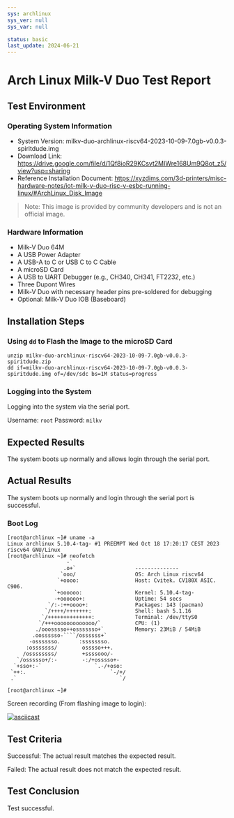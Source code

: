 ```yaml
---
sys: archlinux
sys_ver: null
sys_var: null

status: basic
last_update: 2024-06-21
---
```


# Arch Linux Milk-V Duo Test Report

## Test Environment

### Operating System Information

- System Version: milkv-duo-archlinux-riscv64-2023-10-09-7.0gb-v0.0.3-spiritdude.img
- Download Link: https://drive.google.com/file/d/1Qf8ioR29KCsvt2MIWre168Um9Q8ot_z5/view?usp=sharing
- Reference Installation Document: https://xyzdims.com/3d-printers/misc-hardware-notes/iot-milk-v-duo-risc-v-esbc-running-linux/#ArchLinux_Disk_Image

> Note: This image is provided by community developers and is not an official image.

### Hardware Information

- Milk-V Duo 64M
- A USB Power Adapter
- A USB-A to C or USB C to C Cable
- A microSD Card
- A USB to UART Debugger (e.g., CH340, CH341, FT2232, etc.)
- Three Dupont Wires
- Milk-V Duo with necessary header pins pre-soldered for debugging
- Optional: Milk-V Duo IOB (Baseboard)

## Installation Steps

### Using `dd` to Flash the Image to the microSD Card 

```shell
unzip milkv-duo-archlinux-riscv64-2023-10-09-7.0gb-v0.0.3-spiritdude.zip
dd if=milkv-duo-archlinux-riscv64-2023-10-09-7.0gb-v0.0.3-spiritdude.img of=/dev/sdc bs=1M status=progress
```

### Logging into the System

Logging into the system via the serial port.

Username: `root`
Password: `milkv`

## Expected Results

The system boots up normally and allows login through the serial port.

## Actual Results

The system boots up normally and login through the serial port is successful.

### Boot Log

```log
[root@archlinux ~]# uname -a                                                                                                        
Linux archlinux 5.10.4-tag- #1 PREEMPT Wed Oct 18 17:20:17 CEST 2023 riscv64 GNU/Linux                                              
[root@archlinux ~]# neofetch                                                                                                        
                   -`                                                                                                               
                  .o+`                   --------------                                                                             
                 `ooo/                   OS: Arch Linux riscv64                                                                     
                `+oooo:                  Host: Cvitek. CV180X ASIC. C906.                                                           
               `+oooooo:                 Kernel: 5.10.4-tag-                                                                        
               -+oooooo+:                Uptime: 54 secs                                                                            
             `/:-:++oooo+:               Packages: 143 (pacman)                                                                     
            `/++++/+++++++:              Shell: bash 5.1.16                                                                         
           `/++++++++++++++:             Terminal: /dev/ttyS0                                                                       
          `/+++ooooooooooooo/`           CPU: (1)                                                                                   
         ./ooosssso++osssssso+`          Memory: 23MiB / 54MiB                                                                      
        .oossssso-````/ossssss+`                                                                                                    
       -osssssso.      :ssssssso.                                                                                                   
      :osssssss/        osssso+++.                                                                                                  
     /ossssssss/        +ssssooo/-                                                                                                  
   `/ossssso+/:-        -:/+osssso+-                                                                                                
  `+sso+:-`                 `.-/+oso:                                                                                               
 `++:.                           `-/+/                                                                                              
 .`                                 `/                                                                                              
                                                                                                                                    
[root@archlinux ~]# 
```

Screen recording (From flashing image to login):

[![asciicast](https://asciinema.org/a/GIQOyBNHONziQszZ13HDhs2lP.svg)](https://asciinema.org/a/GIQOyBNHONziQszZ13HDhs2lP)

## Test Criteria

Successful: The actual result matches the expected result.

Failed: The actual result does not match the expected result.

## Test Conclusion

Test successful.
